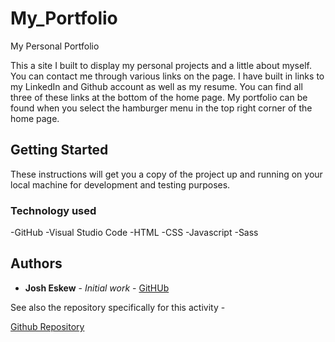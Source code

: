 # My_Portfolio




My Personal Portfolio

This a site I built to display my personal projects and a little about myself. You can contact me through various links on the page. I have built in links to my LinkedIn and Github account as well as my resume. You can find all three of these links at the bottom of the home page. My portfolio can be found when you select the hamburger menu in the top right corner of the home page. 

## Getting Started

These instructions will get you a copy of the project up and running on your local machine for development and testing purposes. 

### Technology used

-GitHub
-Visual Studio Code
-HTML
-CSS
-Javascript
-Sass


## Authors

* **Josh Eskew** - *Initial work* - [GitHUb](#)


See also the repository specifically for this activity - 

[Github Repository](https://github.com/GTJ82/My_Portfolio)






